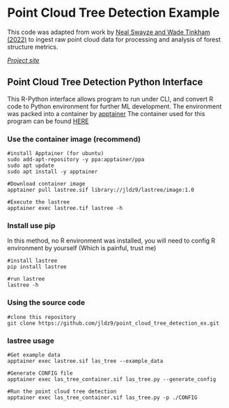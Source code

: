 # Point Cloud Tree Detection Example

This code was adapted from work by [Neal Swayze and Wade Tinkham (2022)](https://scholar.google.com/scholar?oi=bibs&hl=en&cluster=10655866445299954513) to ingest raw point cloud data for processing and analysis of forest structure metrics.

[*Project site*](https://georgewoolsey.github.io/point_cloud_tree_detection_ex/)

## Point Cloud Tree Detection Python Interface 

This R-Python interface allows program to run under CLI, and convert R code to Python environment for further ML development. 
The environment was packed into a container by [apptainer](https://apptainer.org/docs/user/main/introduction.html) 
The container used for this program can be found [HERE](https://drive.usercontent.google.com/download?id=1WWhHFDZQIiv2lr2rtfAXd-BCcJlUhrCc&confirm=t&uuid=56606aaf-79fc-483d-ad11-a860775133c9)  

### Use the container image (recommend) 
```
#install Apptainer (for ubuntu)
sudo add-apt-repository -y ppa:apptainer/ppa
sudo apt update
sudo apt install -y apptainer

#Download container image
apptainer pull lastree.sif library://jldz9/lastree/image:1.0

#Execute the lastree
apptainer exec lastree.tif lastree -h
```
### Install use pip 
In this method, no R environment was installed, you will need to config R environment by yourself (Which is painful, trust me) 
```
#install lastree
pip install lastree

#run lastree
lastree -h
```

### Using the source code 
```
#clone this repository 
git clone https://github.com/jldz9/point_cloud_tree_detection_ex.git
```

### lastree usage 
```
#Get example data
apptainer exec lastree.sif las_tree --example_data

#Generate CONFIG file
apptainer exec las_tree_container.sif las_tree.py --generate_config

#Run the point cloud tree detection
apptainer exec las_tree_container.sif las_tree.py -p ./CONFIG
```


